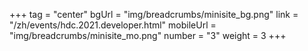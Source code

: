 +++
tag = "center"
bgUrl = "img/breadcrumbs/minisite_bg.png"
link = "/zh/events/hdc.2021.developer.html"
mobileUrl = "img/breadcrumbs/minisite_mo.png"
number = "3"
weight =  3
+++
